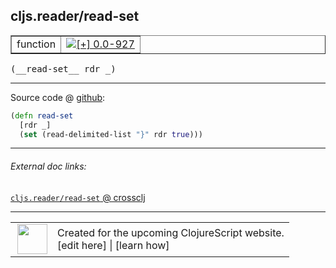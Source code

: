 ## cljs.reader/read-set



 <table border="1">
<tr>
<td>function</td>
<td><a href="https://github.com/cljsinfo/cljs-api-docs/tree/0.0-927"><img valign="middle" alt="[+] 0.0-927" title="Added in 0.0-927" src="https://img.shields.io/badge/+-0.0--927-lightgrey.svg"></a> </td>
</tr>
</table>


 <samp>
(__read-set__ rdr _)<br>
</samp>

---







Source code @ [github](https://github.com/clojure/clojurescript/blob/r2342/src/cljs/cljs/reader.cljs#L377-L379):

```clj
(defn read-set
  [rdr _]
  (set (read-delimited-list "}" rdr true)))
```

<!--
Repo - tag - source tree - lines:

 <pre>
clojurescript @ r2342
└── src
    └── cljs
        └── cljs
            └── <ins>[reader.cljs:377-379](https://github.com/clojure/clojurescript/blob/r2342/src/cljs/cljs/reader.cljs#L377-L379)</ins>
</pre>

-->

---



###### External doc links:

[`cljs.reader/read-set` @ crossclj](http://crossclj.info/fun/cljs.reader.cljs/read-set.html)<br>

---

 <table>
<tr><td>
<img valign="middle" align="right" width="48px" src="http://i.imgur.com/Hi20huC.png">
</td><td>
Created for the upcoming ClojureScript website.<br>
[edit here] | [learn how]
</td></tr></table>

[edit here]:https://github.com/cljsinfo/cljs-api-docs/blob/master/cljsdoc/cljs.reader_read-set.cljsdoc
[learn how]:https://github.com/cljsinfo/cljs-api-docs/wiki/cljsdoc-files

<!--

This information was too distracting to show to readers, but I'll leave it
commented here since it is helpful to:

- pretty-print the data used to generate this document
- and show how to retrieve that data



The API data for this symbol:

```clj
{:ns "cljs.reader",
 :name "read-set",
 :type "function",
 :signature ["[rdr _]"],
 :source {:code "(defn read-set\n  [rdr _]\n  (set (read-delimited-list \"}\" rdr true)))",
          :title "Source code",
          :repo "clojurescript",
          :tag "r2342",
          :filename "src/cljs/cljs/reader.cljs",
          :lines [377 379]},
 :full-name "cljs.reader/read-set",
 :full-name-encode "cljs.reader_read-set",
 :history [["+" "0.0-927"]]}

```

Retrieve the API data for this symbol:

```clj
;; from Clojure REPL
(require '[clojure.edn :as edn])
(-> (slurp "https://raw.githubusercontent.com/cljsinfo/cljs-api-docs/catalog/cljs-api.edn")
    (edn/read-string)
    (get-in [:symbols "cljs.reader/read-set"]))
```

-->
